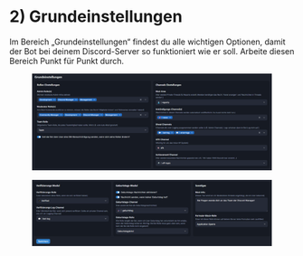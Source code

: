 # 2) Grundeinstellungen

Im Bereich „Grundeinstellungen“ findest du alle wichtigen Optionen, damit der Bot bei deinem Discord-Server so funktioniert wie er soll. Arbeite diesen Bereich Punkt für Punkt durch.

<div data-full-width="true"><figure><img src="../.gitbook/assets/chrome_bfOcOcq4z9.png" alt=""><figcaption></figcaption></figure></div>

<div data-full-width="true"><figure><img src="../.gitbook/assets/chrome_N3Ndd1iQul.png" alt=""><figcaption></figcaption></figure></div>
